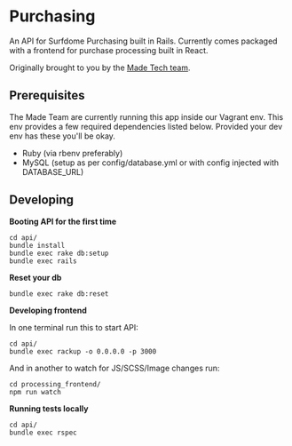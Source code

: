 # Purchasing

An API for Surfdome Purchasing built in Rails. Currently comes packaged with a frontend for
purchase processing built in React.

Originally brought to you by the [Made Tech team](https://github.com/madetech).

## Prerequisites

The Made Team are currently running this app inside our Vagrant env. This env
provides a few required dependencies listed below. Provided your dev env has
these you'll be okay.

 - Ruby (via rbenv preferably)
 - MySQL (setup as per config/database.yml or with config injected with DATABASE_URL)

## Developing

**Booting API for the first time**

```
cd api/
bundle install
bundle exec rake db:setup
bundle exec rails
```

**Reset your db**

```
bundle exec rake db:reset
```

**Developing frontend**

In one terminal run this to start API:

```
cd api/
bundle exec rackup -o 0.0.0.0 -p 3000
```

And in another to watch for JS/SCSS/Image changes run:

```
cd processing_frontend/
npm run watch
```

**Running tests locally**

```
cd api/
bundle exec rspec
```
